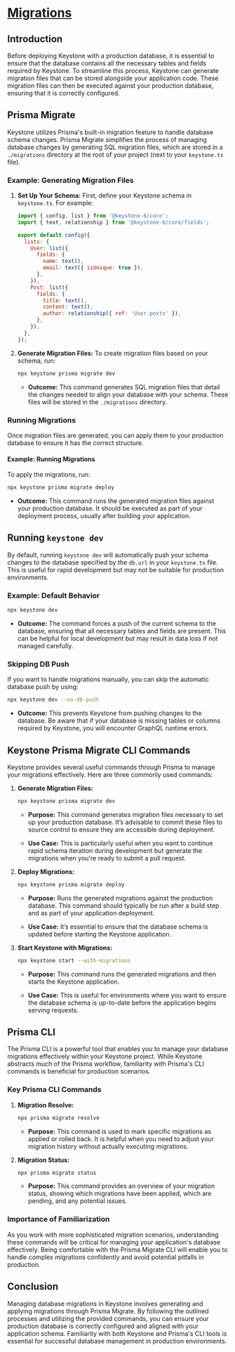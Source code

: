 # [Migrations](https://keystonejs.com/docs/guides/database-migration)
## Introduction
Before deploying Keystone with a production database, it is essential to ensure that the database contains all the necessary tables and fields required by Keystone. To streamline this process, Keystone can generate migration files that can be stored alongside your application code. These migration files can then be executed against your production database, ensuring that it is correctly configured.

## Prisma Migrate

Keystone utilizes Prisma's built-in migration feature to handle database schema changes. Prisma Migrate simplifies the process of managing database changes by generating SQL migration files, which are stored in a `./migrations` directory at the root of your project (next to your `keystone.ts` file).

### Example: Generating Migration Files

1. **Set Up Your Schema:**
   First, define your Keystone schema in `keystone.ts`. For example:

   ```javascript
   import { config, list } from '@keystone-6/core';
   import { text, relationship } from '@keystone-6/core/fields';

   export default config({
     lists: {
       User: list({
         fields: {
           name: text(),
           email: text({ isUnique: true }),
         },
       }),
       Post: list({
         fields: {
           title: text(),
           content: text(),
           author: relationship({ ref: 'User.posts' }),
         },
       }),
     },
   });
   ```

2. **Generate Migration Files:**
   To create migration files based on your schema, run:

   ```bash
   npx keystone prisma migrate dev
   ```

   - **Outcome:** This command generates SQL migration files that detail the changes needed to align your database with your schema. These files will be stored in the `./migrations` directory.

### Running Migrations

Once migration files are generated, you can apply them to your production database to ensure it has the correct structure.

#### Example: Running Migrations

To apply the migrations, run:

```bash
npx keystone prisma migrate deploy
```

- **Outcome:** This command runs the generated migration files against your production database. It should be executed as part of your deployment process, usually after building your application.

## Running `keystone dev`

By default, running `keystone dev` will automatically push your schema changes to the database specified by the `db.url` in your `keystone.ts` file. This is useful for rapid development but may not be suitable for production environments.

### Example: Default Behavior

```bash
npx keystone dev
```

- **Outcome:** The command forces a push of the current schema to the database, ensuring that all necessary tables and fields are present. This can be helpful for local development but may result in data loss if not managed carefully.

### Skipping DB Push

If you want to handle migrations manually, you can skip the automatic database push by using:

```bash
npx keystone dev --no-db-push
```

- **Outcome:** This prevents Keystone from pushing changes to the database. Be aware that if your database is missing tables or columns required by Keystone, you will encounter GraphQL runtime errors.

## Keystone Prisma Migrate CLI Commands

Keystone provides several useful commands through Prisma to manage your migrations effectively. Here are three commonly used commands:

1. **Generate Migration Files:**

   ```bash
   npx keystone prisma migrate dev
   ```

   - **Purpose:** This command generates migration files necessary to set up your production database. It’s advisable to commit these files to source control to ensure they are accessible during deployment.

   - **Use Case:** This is particularly useful when you want to continue rapid schema iteration during development but generate the migrations when you're ready to submit a pull request.

2. **Deploy Migrations:**

   ```bash
   npx keystone prisma migrate deploy
   ```

   - **Purpose:** Runs the generated migrations against the production database. This command should typically be run after a build step and as part of your application deployment.

   - **Use Case:** It’s essential to ensure that the database schema is updated before starting the Keystone application.

3. **Start Keystone with Migrations:**

   ```bash
   npx keystone start --with-migrations
   ```

   - **Purpose:** This command runs the generated migrations and then starts the Keystone application.

   - **Use Case:** This is useful for environments where you want to ensure the database schema is up-to-date before the application begins serving requests.

## Prisma CLI

The Prisma CLI is a powerful tool that enables you to manage your database migrations effectively within your Keystone project. While Keystone abstracts much of the Prisma workflow, familiarity with Prisma's CLI commands is beneficial for production scenarios.

### Key Prisma CLI Commands

1. **Migration Resolve:**

   ```bash
   npx prisma migrate resolve
   ```

   - **Purpose:** This command is used to mark specific migrations as applied or rolled back. It is helpful when you need to adjust your migration history without actually executing migrations.

2. **Migration Status:**

   ```bash
   npx prisma migrate status
   ```

   - **Purpose:** This command provides an overview of your migration status, showing which migrations have been applied, which are pending, and any potential issues.

### Importance of Familiarization

As you work with more sophisticated migration scenarios, understanding these commands will be critical for managing your application's database effectively. Being comfortable with the Prisma Migrate CLI will enable you to handle complex migrations confidently and avoid potential pitfalls in production.

## Conclusion

Managing database migrations in Keystone involves generating and applying migrations through Prisma Migrate. By following the outlined processes and utilizing the provided commands, you can ensure your production database is correctly configured and aligned with your application schema. Familiarity with both Keystone and Prisma's CLI tools is essential for successful database management in production environments.
